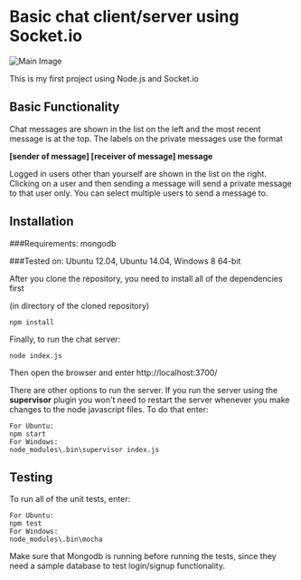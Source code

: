 Basic chat client/server using Socket.io
========================================

![Main Image](http://i.imgur.com/exhA9UP.png)

This is my first project using Node.js and Socket.io

Basic Functionality
-------------------
Chat messages are shown in the list on the left and the most recent
message is at the top. The labels on the private messages use the format

**[sender of message] [receiver of message] message**

Logged in users other than yourself are shown in the list on the right.
Clicking on a user and then sending a message will send a private message
to that user only. You can select multiple users to send a message to.

Installation
------------

###Requirements: mongodb

###Tested on: Ubuntu 12.04, Ubuntu 14.04, Windows 8 64-bit

After you clone the repository, you need to install all of the dependencies first

(in directory of the cloned repository)

    npm install

Finally, to run the chat server:

    node index.js

Then open the browser and enter http://localhost:3700/

There are other options to run the server. If you run the server using the
**supervisor** plugin you won't need to restart the server whenever you make changes
to the node javascript files. To do that enter:

    For Ubuntu:
    npm start
    For Windows:
    node_modules\.bin\supervisor index.js

Testing
-------

To run all of the unit tests, enter:

    For Ubuntu:
    npm test
    For Windows:
    node_modules\.bin\mocha

Make sure that Mongodb is running before running the tests, since they need a sample
database to test login/signup functionality.
